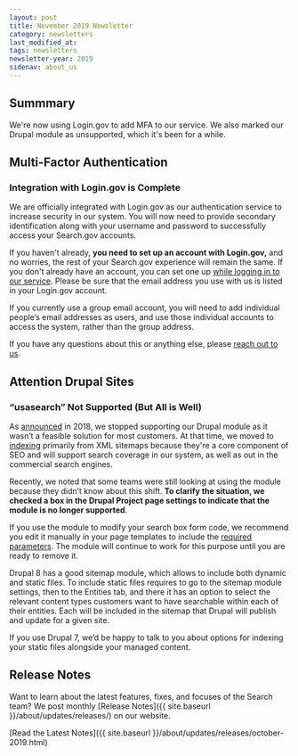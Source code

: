 ```yaml
---
layout: post
title: November 2019 Newsletter
category: newsletters
last_modified_at: 
tags: newsletters
newsletter-year: 2019
sidenav: about_us
---
```


## Summmary

We're now using Login.gov to add MFA to our service. We also marked our Drupal module as unsupported, which it's been for a while.

## Multi-Factor Authentication

### Integration with Login.gov is Complete

We are officially integrated with Login.gov as our authentication service to increase security in our system. You will now need to provide secondary identification along with your username and password to successfully access your Search.gov accounts.

If you haven't already, **you need to set up an account with Login.gov,** and no worries, the rest of your Search.gov experience will remain the same. If you don't already have an account, you can set one up <a href="https://search.usa.gov/login">while logging in to our service</a>. Please be sure that the email address you use with us is listed in your Login.gov account.

If you currently use a group email account, you will need to add individual people’s email addresses as users, and use those individual accounts to access the system, rather than the group address.

If you have any questions about this or anything else, please <a href="mailto:search@gsa.gov">reach out to us</a>.

## Attention Drupal Sites

### “usasearch” Not Supported (But All is Well)

As <a href="https://search.gov/blog/six-months-in.html">announced</a> in 2018, we stopped supporting our Drupal module as it wasn’t a feasible solution for most customers. At that time, we moved to <a href="https://search.gov/manual/indexing-with-searchgov.html">indexing</a> primarily from XML sitemaps because they're a core component of SEO and will support search coverage in our system, as well as out in the commercial search engines.

Recently, we noted that some teams were still looking at using the module because they didn’t know about this shift. **To clarify the situation, we checked a box in the Drupal Project page settings to indicate that the module is no longer supported**.

If you use the module to modify your search box form code, we recommend you edit it manually in your page templates to include the <a href="https://search.gov/manual/code.html">required parameters</a>. The module will continue to work for this purpose until you are ready to remove it.

Drupal 8 has a good sitemap module, which allows to include both dynamic and static files. To include static files requires to go to the sitemap module settings, then to the Entities tab, and there it has an option to select the relevant content types customers want to have searchable within each of their entities. Each will be included in the sitemap that Drupal will publish and update for a given site.

If you use Drupal 7, we’d be happy to talk to you about options for indexing your static files alongside your managed content.

## Release Notes

Want to learn about the latest features, fixes, and focuses of the Search team? We post monthly [Release Notes]({{ site.baseurl }}/about/updates/releases/) on our website.

[Read the Latest Notes]({{ site.baseurl }}/about/updates/releases/october-2019.html)
